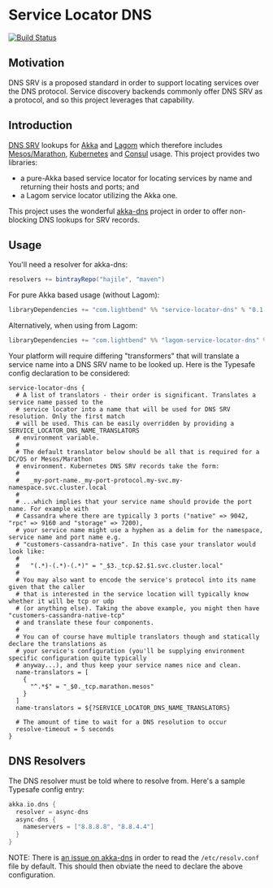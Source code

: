 # Service Locator DNS

[![Build Status](https://api.travis-ci.org/typesafehub/service-locator-dns.png?branch=master)](https://travis-ci.org/typesafehub/service-locator-dns)

## Motivation

DNS SRV is a proposed standard in order to support locating services over the DNS protocol. Service discovery backends commonly offer DNS SRV as a protocol, and so this project leverages that capability.

## Introduction

[DNS SRV](https://tools.ietf.org/html/rfc2782) lookups for [Akka](http://akka.io/) and [Lagom](http://www.lagomframework.com/) which therefore includes [Mesos/Marathon](https://mesosphere.github.io/marathon/), [Kubernetes](http://kubernetes.io/) and [Consul](https://www.consul.io/) usage. This project provides two libraries:

* a pure-Akka based service locator for locating services by name and returning their hosts and ports; and
* a Lagom service locator utilizing the Akka one.

This project uses the wonderful [akka-dns](https://github.com/ilya-epifanov/akka-dns) project in order to offer non-blocking DNS lookups for SRV records.

## Usage

You'll need a resolver for akka-dns:

```scala
resolvers += bintrayRepo("hajile", "maven")
```

For pure Akka based usage (without Lagom):

```scala
libraryDependencies += "com.lightbend" %% "service-locator-dns" % "0.1.0"
```

Alternatively, when using from Lagom:

```scala
libraryDependencies += "com.lightbend" %% "lagom-service-locator-dns" % "0.1.0"
```

Your platform will require differing "transformers" that will translate a service name
into a DNS SRV name to be looked up. Here is the Typesafe config declaration to be 
considered:

```
service-locator-dns {
  # A list of translators - their order is significant. Translates a service name passed to the
  # service locator into a name that will be used for DNS SRV resolution. Only the first match
  # will be used. This can be easily overridden by providing a SERVICE_LOCATOR_DNS_NAME_TRANSLATORS
  # environment variable.
  #
  # The default translator below should be all that is required for a DC/OS or Mesos/Marathon
  # environment. Kubernetes DNS SRV records take the form:
  #
  #   _my-port-name._my-port-protocol.my-svc.my-namespace.svc.cluster.local
  #
  # ...which implies that your service name should provide the port name. For example with
  # Cassandra where there are typically 3 ports ("native" => 9042, "rpc" => 9160 and "storage" => 7200),
  # your service name might use a hyphen as a delim for the namespace, service name and port name e.g.
  # "customers-cassandra-native". In this case your translator would look like:
  #
  #   "(.*)-(.*)-(.*)" = "_$3._tcp.$2.$1.svc.cluster.local"
  #
  # You may also want to encode the service's protocol into its name given that the caller
  # that is interested in the service location will typically know whether it will be tcp or udp
  # (or anything else). Taking the above example, you might then have "customers-cassandra-native-tcp"
  # and translate these four components.
  #
  # You can of course have multiple translators though and statically declare the translations as
  # your service's configuration (you'll be supplying environment specific configuration quite typically
  # anyway...), and thus keep your service names nice and clean.
  name-translators = [
    {
      "^.*$" = "_$0._tcp.marathon.mesos"
    }
  ]
  name-translators = ${?SERVICE_LOCATOR_DNS_NAME_TRANSLATORS}

  # The amount of time to wait for a DNS resolution to occur
  resolve-timeout = 5 seconds
}
```

## DNS Resolvers

The DNS resolver must be told where to resolve from. Here's a sample Typesafe config entry:

```scala
akka.io.dns {
  resolver = async-dns
  async-dns {
    nameservers = ["8.8.8.8", "8.8.4.4"]
  }
}
```

NOTE: There is [an issue on akka-dns](https://github.com/ilya-epifanov/akka-dns/issues/2) in 
order to read the `/etc/resolv.conf` file by default. This should then obviate the need
to declare the above configuration.
